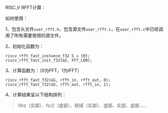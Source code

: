 RISC_V RFFT计算：

如何使用：

1、包含头文件`user_rfft.h`，包含源文件`user_rfft.c`，在`user_rfft.c`中已经调用了所有需要使用的源文件。

2、初始化函数为：

```
riscv_rfft_fast_instance_f32 S = {0};
riscv_rfft_fast_init_f32(&S, FFT_LEN);
```

3、计算函数为：（0为FFT，1为IFFT）

```
riscv_rfft_fast_f32(&S, rfft_in, rfft_out, 0);
riscv_rfft_fast_f32(&S, rfft_out, rfft_in, 1);
```

4、计算结果呈以下结构排列：

> 0hz（实部）、fs/2（虚部）、频域（实部）、虚部、实部、虚部……

